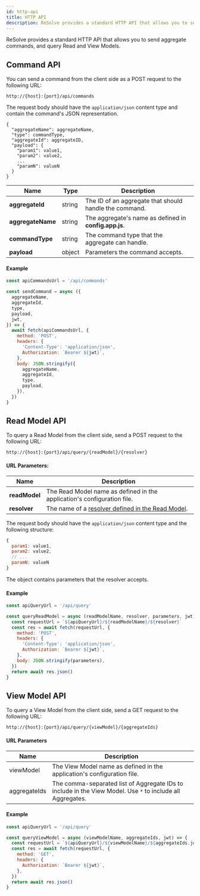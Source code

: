 ```yaml
---
id: http-api
title: HTTP API
description: ReSolve provides a standard HTTP API that allows you to send aggregate commands, and query Read and View Models.
---
```


ReSolve provides a standard HTTP API that allows you to send aggregate commands, and query Read and View Models.

## Command API

You can send a command from the client side as a POST request to the following URL:

```
http://{host}:{port}/api/commands
```

The request body should have the `application/json` content type and contain the command's JSON representation.

```
{
  "aggregateName": aggregateName,
  "type": commandType,
  "aggregateId": aggregateID,
  "payload": {
    "param1": value1,
    "param2": value2,
    ...
    "paramN": valueN
  }
}
```

| Name              | Type   | Description                                            |
| ----------------- | ------ | ------------------------------------------------------ |
| **aggregateId**   | string | The ID of an aggregate that should handle the command. |
| **aggregateName** | string | The aggregate's name as defined in **config.app.js**.  |
| **commandType**   | string | The command type that the aggregate can handle.        |
| **payload**       | object | Parameters the command accepts.                        |

#### Example

```js
const apiCommandsUrl = '/api/commands'

const sendCommand = async ({
  aggregateName,
  aggregateId,
  type,
  payload,
  jwt,
}) => {
  await fetch(apiCommandsUrl, {
    method: 'POST',
    headers: {
      'Content-Type': 'application/json',
      Authorization: `Bearer ${jwt}`,
    },
    body: JSON.stringify({
      aggregateName,
      aggregateId,
      type,
      payload,
    }),
  })
}
```

## Read Model API

To query a Read Model from the client side, send a POST request to the following URL:

```
http://{host}:{port}/api/query/{readModel}/{resolver}
```

#### URL Parameters:

| Name          | Description                                                             |
| ------------- | ----------------------------------------------------------------------- |
| **readModel** | The Read Model name as defined in the application's configuration file. |
| **resolver**  | The name of a [resolver defined in the Read Model](#resolvers).         |

The request body should have the `application/json` content type and the following structure:

```js
{
  param1: value1,
  param2: value2,
  // ...
  paramN: valueN
}
```

The object contains parameters that the resolver accepts.

#### Example

```js
const apiQueryUrl = '/api/query'

const queryReadModel = async (readModelName, resolver, parameters, jwt) => {
  const requestUrl = `${apiQueryUrl}/${readModelName}/${resolver}`
  const res = await fetch(requestUrl, {
    method: 'POST',
    headers: {
      'Content-Type': 'application/json',
      Authorization: `Bearer ${jwt}`,
    },
    body: JSON.stringify(parameters),
  })
  return await res.json()
}
```

## View Model API

To query a View Model from the client side, send a GET request to the following URL:

```
http://{host}:{port}/api/query/{viewModel}/{aggregateIds}
```

#### URL Parameters

| Name         | Description                                                                                                |
| ------------ | ---------------------------------------------------------------------------------------------------------- |
| viewModel    | The View Model name as defined in the application's configuration file.                                    |
| aggregateIds | The comma-separated list of Aggregate IDs to include in the View Model. Use `*` to include all Aggregates. |

#### Example

```js
const apiQueryUrl = '/api/query'

const queryViewModel = async (viewModelName, aggregateIds, jwt) => {
  const requestUrl = `${apiQueryUrl}/${viewModelName}/${aggregateIds.join(',')}`
  const res = await fetch(requestUrl, {
    method: 'GET',
    headers: {
      Authorization: `Bearer ${jwt}`,
    },
  })
  return await res.json()
}
```
